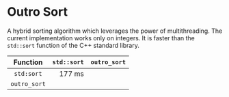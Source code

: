 # Outro Sort

A hybrid sorting algorithm which leverages the power of multithreading. The current implementation works only on
integers. It is faster than the `std::sort` function of the C++ standard library.

| Function     | `std::sort` | `outro_sort` |
| :----------: | -------------: | ---------: |
| `std:sort`   |  177 ms        |
| `outro_sort` |
